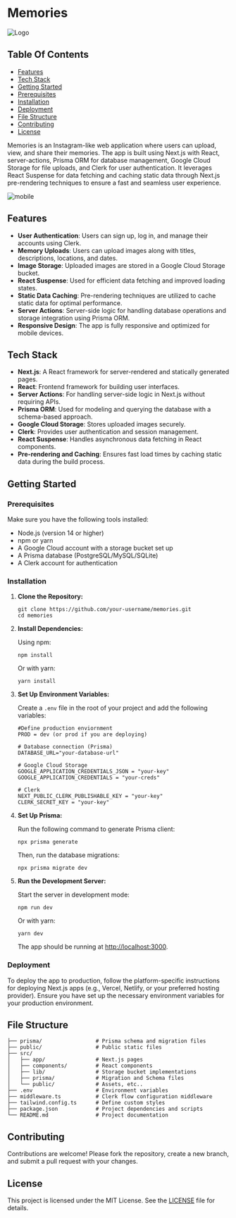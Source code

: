 # Memories

<img src="public/assets/logo.svg" alt="Logo" />

## Table Of Contents

- [Features](#features)
- [Tech Stack](#tech-stack)
- [Getting Started](#getting-started)
- [Prerequisites](#prerequisites)
- [Installation](#installation)
- [Deployment](#deployment)
- [File Structure](#file-structure)
- [Contributing](#contributing)
- [License](#license)

Memories is an Instagram-like web application where users can upload, view, and share their memories. The app is built using Next.js with React, server-actions, Prisma ORM for database management, Google Cloud Storage for file uploads, and Clerk for user authentication. It leverages React Suspense for data fetching and caching static data through Next.js pre-rendering techniques to ensure a fast and seamless user experience.

<img src="public/assets/Mobile_Screen_Shot.jpg"  alt="mobile" />

## Features

- **User Authentication**: Users can sign up, log in, and manage their accounts using Clerk.
- **Memory Uploads**: Users can upload images along with titles, descriptions, locations, and dates.
- **Image Storage**: Uploaded images are stored in a Google Cloud Storage bucket.
- **React Suspense**: Used for efficient data fetching and improved loading states.
- **Static Data Caching**: Pre-rendering techniques are utilized to cache static data for optimal performance.
- **Server Actions**: Server-side logic for handling database operations and storage integration using Prisma ORM.
- **Responsive Design**: The app is fully responsive and optimized for mobile devices.

## Tech Stack

- **Next.js**: A React framework for server-rendered and statically generated pages.
- **React**: Frontend framework for building user interfaces.
- **Server Actions**: For handling server-side logic in Next.js without requiring APIs.
- **Prisma ORM**: Used for modeling and querying the database with a schema-based approach.
- **Google Cloud Storage**: Stores uploaded images securely.
- **Clerk**: Provides user authentication and session management.
- **React Suspense**: Handles asynchronous data fetching in React components.
- **Pre-rendering and Caching**: Ensures fast load times by caching static data during the build process.

## Getting Started

### Prerequisites

Make sure you have the following tools installed:

- Node.js (version 14 or higher)
- npm or yarn
- A Google Cloud account with a storage bucket set up
- A Prisma database (PostgreSQL/MySQL/SQLite)
- A Clerk account for authentication

### Installation

1. **Clone the Repository:**

   ```
   git clone https://github.com/your-username/memories.git
   cd memories
   ```

2. **Install Dependencies:**

   Using npm:

   ```
   npm install
   ```

   Or with yarn:

   ```
   yarn install
   ```

3. **Set Up Environment Variables:**

   Create a `.env` file in the root of your project and add the following variables:

   ```
   #Define production enviornment
   PROD = dev (or prod if you are deploying)

   # Database connection (Prisma)
   DATABASE_URL="your-database-url"

   # Google Cloud Storage
   GOOGLE_APPLICATION_CREDENTIALS_JSON = "your-key"
   GOOGLE_APPLICATION_CREDENTIALS = "your-creds"

   # Clerk
   NEXT_PUBLIC_CLERK_PUBLISHABLE_KEY = "your-key"
   CLERK_SECRET_KEY = "your-key"

   ```

4. **Set Up Prisma:**

   Run the following command to generate Prisma client:

   ```
   npx prisma generate
   ```

   Then, run the database migrations:

   ```
   npx prisma migrate dev
   ```

5. **Run the Development Server:**

   Start the server in development mode:

   ```
   npm run dev
   ```

   Or with yarn:

   ```
   yarn dev
   ```

   The app should be running at [http://localhost:3000](http://localhost:3000).

### Deployment

To deploy the app to production, follow the platform-specific instructions for deploying Next.js apps (e.g., Vercel, Netlify, or your preferred hosting provider). Ensure you have set up the necessary environment variables for your production environment.

## File Structure

```
├── prisma/                 # Prisma schema and migration files
├── public/                 # Public static files
├── src/
│   ├── app/                # Next.js pages
│   ├── components/         # React components
│   ├── lib/                # Storage bucket implementations
│   ├── prisma/             # Migration and Schema files
│   └── public/             # Assets, etc..
├── .env                    # Environment variables
├── middleware.ts           # Clerk flow configuration middleware
├── tailwind.config.ts      # Define custom styles
├── package.json            # Project dependencies and scripts
└── README.md               # Project documentation
```

## Contributing

Contributions are welcome! Please fork the repository, create a new branch, and submit a pull request with your changes.

## License

This project is licensed under the MIT License. See the [LICENSE](LICENSE) file for details.

